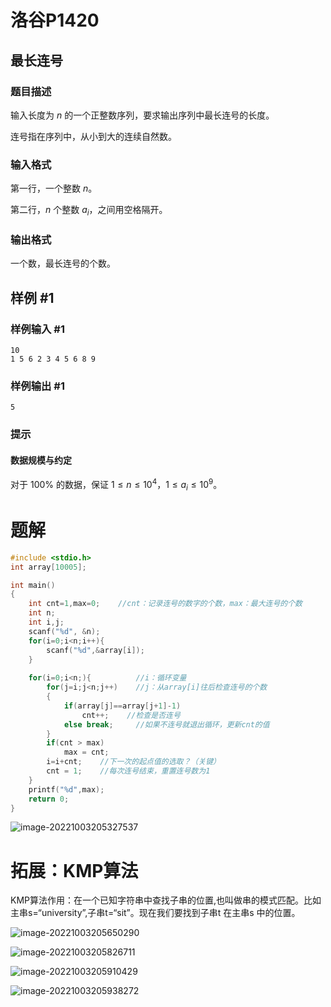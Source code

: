 # 洛谷P1420

## 最长连号

### 题目描述

输入长度为 $n$ 的一个正整数序列，要求输出序列中最长连号的长度。

连号指在序列中，从小到大的连续自然数。

### 输入格式

第一行，一个整数 $n$。

第二行，$n$ 个整数 $a_i$，之间用空格隔开。

### 输出格式

一个数，最长连号的个数。

## 样例 #1

### 样例输入 #1

```
10
1 5 6 2 3 4 5 6 8 9
```

### 样例输出 #1

```
5
```

### 提示

#### 数据规模与约定

对于 $100\%$ 的数据，保证 $1 \leq n \leq 10^4$，$1 \leq a_i \leq 10^9$。



# 题解

```c
#include <stdio.h>
int array[10005];

int main()
{
	int cnt=1,max=0;	//cnt：记录连号的数字的个数，max：最大连号的个数
	int n;
	int i,j;
	scanf("%d", &n);
	for(i=0;i<n;i++){
		scanf("%d",&array[i]);
	}
	
	for(i=0;i<n;){			//i：循环变量
		for(j=i;j<n;j++)	//j：从array[i]往后检查连号的个数
		{
			if(array[j]==array[j+1]-1) 
				cnt++;    //检查是否连号
			else break;		//如果不连号就退出循环，更新cnt的值
		}
		if(cnt > max)
			max = cnt;
		i=i+cnt;	//下一次的起点值的选取？（关键）
		cnt = 1;	//每次连号结束，重置连号数为1
	}
	printf("%d",max);
	return 0;
}
```

![image-20221003205327537](C:\Users\W\AppData\Roaming\Typora\typora-user-images\image-20221003205327537.png)

# 拓展：KMP算法

KMP算法作用：在一个已知字符串中查找子串的位置,也叫做串的模式匹配。比如主串s=“university”,子串t=“sit”。现在我们要找到子串t 在主串s 中的位置。



![image-20221003205650290](C:\Users\W\AppData\Roaming\Typora\typora-user-images\image-20221003205650290.png)

![image-20221003205826711](C:\Users\W\AppData\Roaming\Typora\typora-user-images\image-20221003205826711.png)

![image-20221003205910429](C:\Users\W\AppData\Roaming\Typora\typora-user-images\image-20221003205910429.png)

![image-20221003205938272](C:\Users\W\AppData\Roaming\Typora\typora-user-images\image-20221003205938272.png)